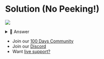 # Solution (No Peeking!)
![](https://www.youtube.com/watch?v=ZSdbt5cS43I)

<details> <summary> 👀 Answer </summary>

Check out my solution in [this repl](https://replit.com/@DavidAtReplit/Day-80-Solution?v=1).

</details>

- Join our [100 Days Community](https://replit.com/100-days-help)
- Join our [Discord](https://replit.com/discord)
- Want [live support?](https://replit.com/replit-101)